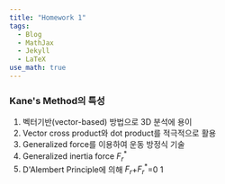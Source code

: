 ```yaml
---
title: "Homework 1"
tags:
  - Blog
  - MathJax
  - Jekyll
  - LaTeX
use_math: true
---
```

### Kane's Method의 특성
1. 벡터기반(vector-based) 방법으로 3D 분석에 용이
2. Vector cross product와 dot product를 적극적으로 활용
3. Generalized force를 이용하여 운동 방정식 기술
4. Generalized inertia force ${F}^{*}_{r}$
5. D'Alembert Principle에 의해 ${F}_{r}$+${F}^{*}_{r}$=$0$
1
